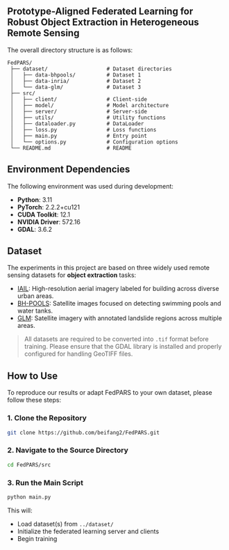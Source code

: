 ## Prototype-Aligned Federated Learning for Robust Object Extraction in Heterogeneous Remote Sensing

The overall directory structure is as follows:

```
FedPARS/
 ├── dataset/                   # Dataset directories
 │   ├── data-bhpools/          # Dataset 1
 │   ├── data-inria/            # Dataset 2
 │   └── data-glm/              # Dataset 3
 ├── src/
 │   ├── client/                # Client-side
 │   ├── model/                 # Model architecture
 │   ├── server/                # Server-side
 │   ├── utils/                 # Utility functions
 │   ├── dataloader.py          # DataLoader
 │   ├── loss.py                # Loss functions
 │   ├── main.py                # Entry point
 │   └── options.py             # Configuration options
 └── README.md                  # README
```

## Environment Dependencies

The following environment was used during development:

- **Python**: 3.11  
- **PyTorch**: 2.2.2+cu121  
- **CUDA Toolkit**: 12.1
- **NVIDIA Driver**: 572.16  
- **GDAL**: 3.6.2  

## Dataset

The experiments in this project are based on three widely used remote sensing datasets for **object extraction** tasks:

- [IAIL](https://project.inria.fr/aerialimagelabeling/): High-resolution aerial imagery labeled for building across diverse urban areas.
- [BH-POOLS](http://patreo.dcc.ufmg.br/2020/07/29/bh-pools-watertanks-datasets/): Satellite images focused on detecting swimming pools and water tanks.
- [GLM](https://github.com/zxk688/GVLM): Satellite imagery with annotated landslide regions across multiple areas.

> All datasets are required to be converted into `.tif` format before training. Please ensure that the GDAL library is installed and properly configured for handling GeoTIFF files.

## How to Use

To reproduce our results or adapt FedPARS to your own dataset, please follow these steps:

### 1. Clone the Repository

```bash
git clone https://github.com/beifang2/FedPARS.git
```

### 2. Navigate to the Source Directory

```bash
cd FedPARS/src
```

### 3. Run the Main Script

```bash
python main.py
```

This will:

- Load dataset(s) from `../dataset/`
- Initialize the federated learning server and clients
- Begin training

